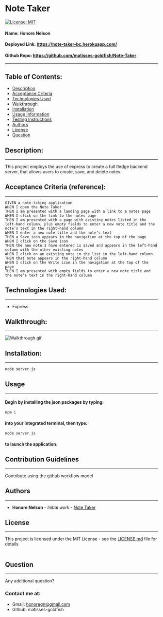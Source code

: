 
# Note Taker 
[![License: MIT](https://img.shields.io/badge/license-MIT-brightgreen)](https://opensource.org/licenses/MIT)
#### **Name:** Honore Nelson
#### **Deployed Link:** https://note-taker-bc.herokuapp.com/
#### **Github Repo:** https://github.com/matisses-goldfish/Note-Taker
---
    
##  Table of Contents:
* [Description](#description)
* [Acceptance Criteria](#acceptance-criteria-reference)
* [Technologies Used](#technologies-used)
* [Walkthrough](#walkthrough)
* [Installation](#installation)
* [Usage Information](#usage)
* [Testing Instructions](#testing)
* [Authors](#authors)
* [License](#license)
* [Question](#questions)


## Description:
---
This project employs the use of express to create a full fledge backend server, that allows users to create, save, and delete notes. 

## Acceptance Criteria (reference):
---
```
GIVEN a note-taking application
WHEN I open the Note Taker
THEN I am presented with a landing page with a link to a notes page
WHEN I click on the link to the notes page
THEN I am presented with a page with existing notes listed in the left-hand column, plus empty fields to enter a new note title and the note’s text in the right-hand column
WHEN I enter a new note title and the note’s text
THEN a Save icon appears in the navigation at the top of the page
WHEN I click on the Save icon
THEN the new note I have entered is saved and appears in the left-hand column with the other existing notes
WHEN I click on an existing note in the list in the left-hand column
THEN that note appears in the right-hand column
WHEN I click on the Write icon in the navigation at the top of the page
THEN I am presented with empty fields to enter a new note title and the note’s text in the right-hand column
```

## Technologies Used:
---
* Express 


## Walkthrough:
---
![Walkthrough gif](notes.gif)

## Installation:
---
    node server.js

## Usage
---
#### Begin by installing the json packages by typing:
    npm i 
#### into your integrated terminal, then type:
    node server.js 
#### to launch the application.

    
## Contribution Guidelines
---
Contribute using the github workflow model

    
## Authors
---
* **Honore Nelson** - *Initial work* - [Note Taker](https://github.com/matisses-goldfish/Note-Taker)
    
## License
---
This project is licensed under the MIT License - see the [LICENSE.md](LICENSE.md) file for details
<br></br>

## Question
---
Any additional question? 
### Contact me at:
* Gmail: honoregn@gmail.com
* Github: matisses-goldfish
